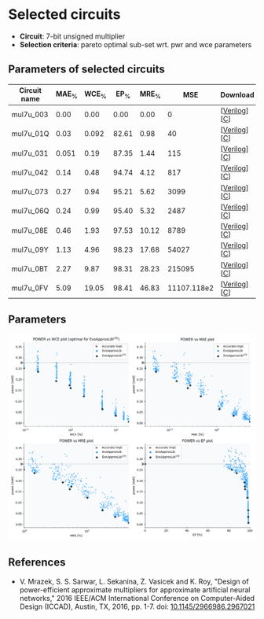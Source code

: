 
Selected circuits
===================
 - **Circuit**: 7-bit unsigned multiplier
 - **Selection criteria**: pareto optimal sub-set wrt. pwr and wce parameters

Parameters of selected circuits
----------------------------

| Circuit name | MAE<sub>%</sub> | WCE<sub>%</sub> | EP<sub>%</sub> | MRE<sub>%</sub> | MSE | Download |
| --- |  --- | --- | --- | --- | --- | --- | 
| mul7u_003 | 0.00 | 0.00 | 0.00 | 0.00 | 0 |  [[Verilog](mul7u_003.v)]  [[C](mul7u_003.c)] |
| mul7u_01Q | 0.03 | 0.092 | 82.61 | 0.98 | 40 |  [[Verilog](mul7u_01Q.v)]  [[C](mul7u_01Q.c)] |
| mul7u_031 | 0.051 | 0.19 | 87.35 | 1.44 | 115 |  [[Verilog](mul7u_031.v)]  [[C](mul7u_031.c)] |
| mul7u_042 | 0.14 | 0.48 | 94.74 | 4.12 | 817 |  [[Verilog](mul7u_042.v)]  [[C](mul7u_042.c)] |
| mul7u_073 | 0.27 | 0.94 | 95.21 | 5.62 | 3099 |  [[Verilog](mul7u_073.v)]  [[C](mul7u_073.c)] |
| mul7u_06Q | 0.24 | 0.99 | 95.40 | 5.32 | 2487 |  [[Verilog](mul7u_06Q.v)]  [[C](mul7u_06Q.c)] |
| mul7u_08E | 0.46 | 1.93 | 97.53 | 10.12 | 8789 |  [[Verilog](mul7u_08E.v)]  [[C](mul7u_08E.c)] |
| mul7u_09Y | 1.13 | 4.96 | 98.23 | 17.68 | 54027 |  [[Verilog](mul7u_09Y.v)]  [[C](mul7u_09Y.c)] |
| mul7u_0BT | 2.27 | 9.87 | 98.31 | 28.23 | 215095 |  [[Verilog](mul7u_0BT.v)]  [[C](mul7u_0BT.c)] |
| mul7u_0FV | 5.09 | 19.05 | 98.41 | 46.83 | 11107.118e2 |  [[Verilog](mul7u_0FV.v)]  [[C](mul7u_0FV.c)] |
    
Parameters
--------------
![Parameters figure](fig.png)

References
--------------
   - V. Mrazek, S. S. Sarwar, L. Sekanina, Z. Vasicek and K. Roy, "Design of power-efficient approximate multipliers for approximate artificial neural networks," 2016 IEEE/ACM International Conference on Computer-Aided Design (ICCAD), Austin, TX, 2016, pp. 1-7. doi: [10.1145/2966986.2967021](https://dx.doi.org/10.1145/2966986.2967021)

             